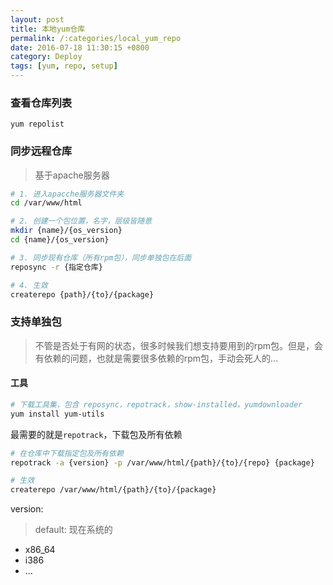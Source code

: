 ```yaml
---
layout: post
title: 本地yum仓库 
permalink: /:categories/local_yum_repo
date: 2016-07-18 11:30:15 +0800
category: Deploy
tags: [yum, repo, setup]
---
```


### 查看仓库列表

`yum repolist`

### 同步远程仓库

> 基于apache服务器

```bash
# 1. 进入apacche服务器文件夹
cd /var/www/html

# 2. 创建一个包位置，名字，层级皆随意
mkdir {name}/{os_version}
cd {name}/{os_version}

# 3. 同步现有仓库（所有rpm包），同步单独包在后面
reposync -r {指定仓库}

# 4. 生效
createrepo {path}/{to}/{package}
```

### 支持单独包


> 不管是否处于有网的状态，很多时候我们想支持要用到的rpm包。但是，会有依赖的问题，也就是需要很多依赖的rpm包，手动会死人的...

#### 工具

```bash
# 下载工具集，包含 reposync，repotrack，show-installed，yumdownloader
yum install yum-utils
```

最需要的就是`repotrack`，下载包及所有依赖

```bash
# 在仓库中下载指定包及所有依赖
repotrack -a {version} -p /var/www/html/{path}/{to}/{repo} {package} 

# 生效
createrepo /var/www/html/{path}/{to}/{package}
```

version:

> default: 现在系统的

* x86_64
* i386
* ...

